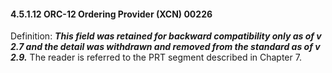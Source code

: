 #### 4.5.1.12 ORC-12 Ordering Provider (XCN) 00226

Definition: **_This field was retained for backward compatibility only as of v 2.7 and the detail was withdrawn and removed from the standard as of v 2.9._** The reader is referred to the PRT segment described in Chapter 7.
